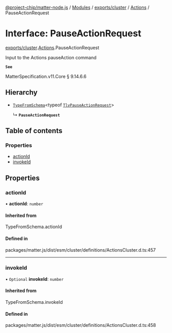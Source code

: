 [@project-chip/matter-node.js](../README.md) / [Modules](../modules.md) / [exports/cluster](../modules/exports_cluster.md) / [Actions](../modules/exports_cluster.Actions.md) / PauseActionRequest

# Interface: PauseActionRequest

[exports/cluster](../modules/exports_cluster.md).[Actions](../modules/exports_cluster.Actions.md).PauseActionRequest

Input to the Actions pauseAction command

**`See`**

MatterSpecification.v11.Core § 9.14.6.6

## Hierarchy

- [`TypeFromSchema`](../modules/exports_tlv.md#typefromschema)\<typeof [`TlvPauseActionRequest`](../modules/exports_cluster.Actions.md#tlvpauseactionrequest)\>

  ↳ **`PauseActionRequest`**

## Table of contents

### Properties

- [actionId](exports_cluster.Actions.PauseActionRequest.md#actionid)
- [invokeId](exports_cluster.Actions.PauseActionRequest.md#invokeid)

## Properties

### actionId

• **actionId**: `number`

#### Inherited from

TypeFromSchema.actionId

#### Defined in

packages/matter.js/dist/esm/cluster/definitions/ActionsCluster.d.ts:457

___

### invokeId

• `Optional` **invokeId**: `number`

#### Inherited from

TypeFromSchema.invokeId

#### Defined in

packages/matter.js/dist/esm/cluster/definitions/ActionsCluster.d.ts:458
